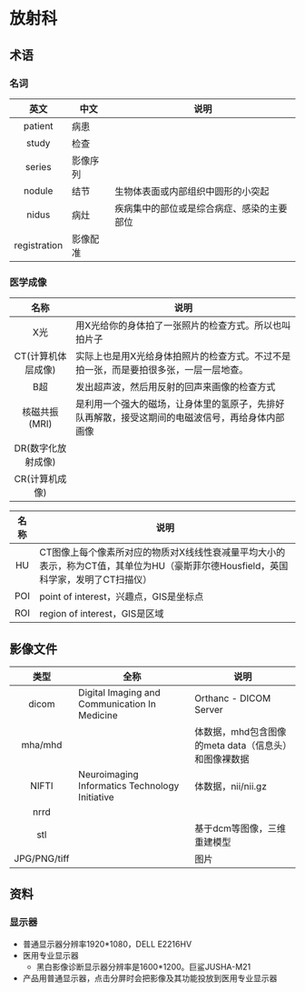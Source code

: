 # 放射科

## 术语
### 名词
| 英文 | 中文 | 说明 |
| :----: | ---- | ---- |
| patient | 病患 |  |
| study | 检查 |  |
| series | 影像序列 |  |
| nodule | 结节 | 生物体表面或内部组织中圆形的小突起 |
| nidus | 病灶 | 疾病集中的部位或是综合病症、感染的主要部位 |
| registration | 影像配准 |  |

### 医学成像
| 名称 | 说明 |
| :----: | ---- |
| X光 | 用X光给你的身体拍了一张照片的检查方式。所以也叫拍片子 |
| CT(计算机体层成像) | 实际上也是用X光给身体拍照片的检查方式。不过不是拍一张，而是要拍很多张，一层一层地查。 |
| B超 | 发出超声波，然后用反射的回声来画像的检查方式 |
| 核磁共振(MRI) | 是利用一个强大的磁场，让身体里的氢原子，先排好队再解散，接受这期间的电磁波信号，再给身体内部画像 |
| DR(数字化放射成像) |  |
| CR(计算机成像) |  |

| 名称 | 说明 |
| :----: | ---- |
| HU | CT图像上每个像素所对应的物质对X线线性衰减量平均大小的表示，称为CT值，其单位为HU（豪斯菲尔德Housfield，英国科学家，发明了CT扫描仪） |
| POI | point of interest，兴趣点，GIS是坐标点 |
| ROI | region of interest，GIS是区域 |

## 影像文件
| 类型 | 全称 | 说明 |
| :----: | ---- | ---- |
| dicom | Digital Imaging and Communication In Medicine | Orthanc - DICOM Server |
| mha/mhd |  | 体数据，mhd包含图像的meta data（信息头）和图像裸数据 |
| NIFTI | Neuroimaging Informatics Technology Initiative | 体数据，nii/nii.gz |
| nrrd |  |  |
| stl |  | 基于dcm等图像，三维重建模型 |
| JPG/PNG/tiff |  | 图片 |

## 资料
### 显示器
* 普通显示器分辨率1920*1080，DELL E2216HV
* 医用专业显示器
  * 黑白影像诊断显示器分辨率是1600*1200。巨鲨JUSHA-M21
* 产品用普通显示器，点击分屏时会把影像及其功能投放到医用专业显示器
